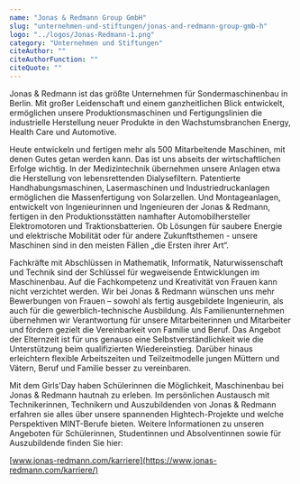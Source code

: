```yaml
---
name: "Jonas & Redmann Group GmbH"
slug: "unternehmen-und-stiftungen/jonas-and-redmann-group-gmb-h"
logo: "../logos/Jonas-Redmann-1.png"
category: "Unternehmen und Stiftungen"
citeAuthor: ""
citeAuthorFunction: ""
citeQuote: ""
---
```


Jonas & Redmann ist das größte Unternehmen für Sondermaschinenbau in Berlin. Mit großer Leidenschaft und einem ganzheitlichen Blick entwickelt, ermöglichen unsere Produktionsmaschinen und Fertigungslinien die industrielle Herstellung neuer Produkte in den Wachstumsbranchen Energy, Health Care und Automotive.

Heute entwickeln und fertigen mehr als 500 Mitarbeitende Maschinen, mit denen Gutes getan werden kann. Das ist uns abseits der wirtschaftlichen Erfolge wichtig. In der Medizintechnik übernehmen unsere Anlagen etwa die Herstellung von lebensrettenden Dialysefiltern. Patentierte Handhabungsmaschinen, Lasermaschinen und Industriedruckanlagen ermöglichen die Massenfertigung von Solarzellen. Und Montageanlagen, entwickelt von Ingenieurinnen und Ingenieuren der Jonas & Redmann, fertigen in den Produktionsstätten namhafter Automobilhersteller Elektromotoren und Traktionsbatterien. Ob Lösungen für saubere Energie und elektrische Mobilität oder für andere Zukunftsthemen - unsere Maschinen sind in den meisten Fällen „die Ersten ihrer Art“.

Fachkräfte mit Abschlüssen in Mathematik, Informatik, Naturwissenschaft und Technik sind der Schlüssel für wegweisende Entwicklungen im Maschinenbau. Auf die Fachkompetenz und Kreativität von Frauen kann nicht verzichtet werden. Wir bei Jonas & Redmann wünschen uns mehr Bewerbungen von Frauen – sowohl als fertig ausgebildete Ingenieurin, als auch für die gewerblich-technische Ausbildung. Als Familienunternehmen übernehmen wir Verantwortung für unsere Mitarbeiterinnen und Mitarbeiter und fördern gezielt die Vereinbarkeit von Familie und Beruf. Das Angebot der Elternzeit ist für uns genauso eine Selbstverständlichkeit wie die Unterstützung beim qualifizierten Wiedereinstieg. Darüber hinaus erleichtern flexible Arbeitszeiten und Teilzeitmodelle jungen Müttern und Vätern, Beruf und Familie besser zu vereinbaren.

Mit dem Girls'Day haben Schülerinnen die Möglichkeit, Maschinenbau bei Jonas & Redmann hautnah zu erleben. Im persönlichen Austausch mit Technikerinnen, Technikern und Auszubildenden von Jonas & Redmann erfahren sie alles über unsere spannenden Hightech-Projekte und welche Perspektiven MINT-Berufe bieten. Weitere Informationen zu unseren Angeboten für Schülerinnen, Studentinnen und Absolventinnen sowie für Auszubildende finden Sie hier:

[www.jonas-redmann.com/karriere](https://www.jonas-redmann.com/karriere/)
